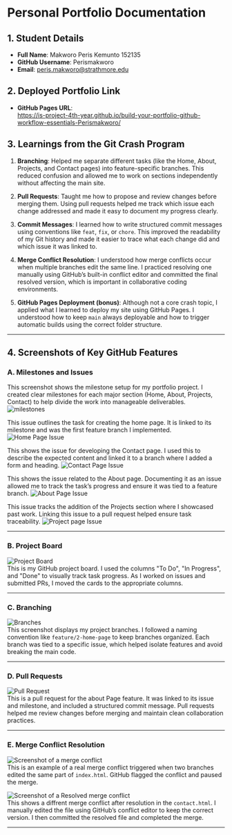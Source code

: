 # Personal Portfolio Documentation

## 1. Student Details

- **Full Name**: Makworo Peris Kemunto 152135  
- **GitHub Username**: Perismakworo  
- **Email**: peris.makworo@strathmore.edu  

## 2. Deployed Portfolio Link

- **GitHub Pages URL**:  
   https://is-project-4th-year.github.io/build-your-portfolio-github-workflow-essentials-Perismakworo/

## 3. Learnings from the Git Crash Program

1. **Branching**: Helped me separate different tasks (like the Home, About, Projects, and Contact pages) into feature-specific branches. This reduced confusion and allowed me to work on sections independently without affecting the main site.

2. **Pull Requests**: Taught me how to propose and review changes before merging them. Using pull requests helped me track which issue each change addressed and made it easy to document my progress clearly.

3. **Commit Messages**: I learned how to write structured commit messages using conventions like `feat`, `fix`, or `chore`. This improved the readability of my Git history and made it easier to trace what each change did and which issue it was linked to.

4. **Merge Conflict Resolution**: I understood how merge conflicts occur when multiple branches edit the same line. I practiced resolving one manually using GitHub’s built-in conflict editor and committed the final resolved version, which is important in collaborative coding environments.

5. **GitHub Pages Deployment (bonus)**: Although not a core crash topic, I applied what I learned to deploy my site using GitHub Pages. I understood how to keep `main` always deployable and how to trigger automatic builds using the correct folder structure.

---

## 4. Screenshots of Key GitHub Features

### A. Milestones and Issues


This screenshot shows the milestone setup for my portfolio project. I created clear milestones for each major section (Home, About, Projects, Contact) to help divide the work into manageable deliverables.
![milestones](images/milestones.png)  


This issue outlines the task for creating the home page. It is linked to its milestone and was the first feature branch I implemented.
![Home Page Issue](images/create-home-page-issue.png)  


This shows the issue for developing the Contact page. I used this to describe the expected content and linked it to a branch where I added a form and heading.
![Contact Page Issue](images/contact-issue.png)  

This shows the issue related to the About page. Documenting it as an issue allowed me to track the task’s progress and ensure it was tied to a feature branch.
![About Page Issue](images/about-page-issue.png)  


This issue tracks the addition of the Projects section where I showcased past work. Linking this issue to a pull request helped ensure task traceability.
![Project page Issue](images/projecs-page-issue.png)  


---

### B. Project Board

![Project Board](images/project-board.png)  
This is my GitHub project board. I used the columns "To Do", "In Progress", and "Done" to visually track task progress. As I worked on issues and submitted PRs, I moved the cards to the appropriate columns.

---

### C. Branching

![Branches](images/Branches.png)  
This screenshot displays my project branches. I followed a naming convention like `feature/2-home-page` to keep branches organized. Each branch was tied to a specific issue, which helped isolate features and avoid breaking the main code.

---

### D. Pull Requests

![Pull Request](images/pull-request-linked-to-create-a-homepage.png)  
This is a pull request for the about Page feature. It was linked to its issue and milestone, and included a structured commit message. Pull requests helped me review changes before merging and maintain clean collaboration practices.

---

### E. Merge Conflict Resolution

![Screenshot of a merge conflict](images/Mergeconflict.png)  
This is an example of a real merge conflict triggered when two branches edited the same part of `index.html`. GitHub flagged the conflict and paused the merge.

![Screenshot of a Resolved merge conflict](images/resolved-conflicts.png)  
This shows a diffrent merge conflict after resolution in the `contact.html`. I manually edited the file using GitHub’s conflict editor to keep the correct version. I then committed the resolved file and completed the merge.

---
